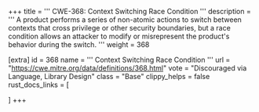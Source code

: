 +++
title = '''
CWE-368: Context Switching Race Condition
'''
description	= '''
A product performs a series of non-atomic actions to switch between contexts that cross privilege or other security boundaries, but a race condition allows an attacker to modify or misrepresent the product's behavior during the switch.
'''
weight = 368

[extra]
id = 368
name = '''
Context Switching Race Condition
'''
url = "https://cwe.mitre.org/data/definitions/368.html"
vote = "Discouraged via Language, Library Design"
class = "Base"
clippy_helps = false
rust_docs_links = [
	
]
+++
